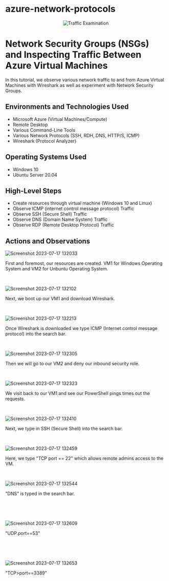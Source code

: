 # azure-network-protocols
<p align="center">
<img src="https://i.imgur.com/Ua7udoS.png" alt="Traffic Examination"/>
</p>

<h1>Network Security Groups (NSGs) and Inspecting Traffic Between Azure Virtual Machines</h1>
In this tutorial, we observe various network traffic to and from Azure Virtual Machines with Wireshark as well as experiment with Network Security Groups. <br />

<h2>Environments and Technologies Used</h2>

- Microsoft Azure (Virtual Machines/Compute)
- Remote Desktop
- Various Command-Line Tools
- Various Network Protocols (SSH, RDH, DNS, HTTP/S, ICMP)
- Wireshark (Protocol Analyzer)

<h2>Operating Systems Used </h2>

- Windows 10
- Ubuntu Server 20.04

<h2>High-Level Steps</h2>

- Create resources through virtual machine (Windows 10 and Linux)
- Observe ICMP (internet control message protocol) Traffic
- Observe SSH (Secure Shell) Traffic
- Observe DNS (Domain Name System) Traffic
- Observe RDP (Remote Desktop Protocol) Traffic

<h2>Actions and Observations</h2>

<p>
  
![Screenshot 2023-07-17 132033](https://github.com/trentree/azure-network-protocols/assets/129711900/92034b92-1395-490f-8962-f4f032bd83de)

</p>
<p>
First and foremost, our resources are created. VM1 for Windows Operating System and VM2 for Unbuntu Operating System.
</p>
<br />

<p>
  
![Screenshot 2023-07-17 132102](https://github.com/trentree/azure-network-protocols/assets/129711900/4e372066-1505-4945-b4af-b9733138160a)

</p>
<p>
Next, we boot up our VM1 and download Wireshark.
</p>
<br />

<p>
  
![Screenshot 2023-07-17 132213](https://github.com/trentree/azure-network-protocols/assets/129711900/39e9c972-8c89-4aa7-98fc-bd0c54576c58)

</p>
<p>
Once Wireshark is downloaded we type ICMP (Internet control message protocol) into the search bar.
</p>
<br />
<p>
  
![Screenshot 2023-07-17 132305](https://github.com/trentree/azure-network-protocols/assets/129711900/4961f1c0-432e-43a3-9890-2e92fbb35a11)

</p>
<p>
Then we will go to our VM2 and deny our inbound security role.
</p>
<br />
<p>
  
![Screenshot 2023-07-17 132323](https://github.com/trentree/azure-network-protocols/assets/129711900/d548fb26-e6be-4ea0-af07-5c8641ebde72)

</p>
<p>
We visit back to our VM1 and see our PowerShell pings times out the requests.
</p>
<br />
<p>
  
![Screenshot 2023-07-17 132410](https://github.com/trentree/azure-network-protocols/assets/129711900/efc5cf6e-e7d4-476f-81ed-b446ba522a9f)

</p>
<p>
Next, we type in SSH (Secure Shell) into the search bar.
</p>
<br />
<p>
  
![Screenshot 2023-07-17 132459](https://github.com/trentree/azure-network-protocols/assets/129711900/069d4205-d6a0-4ca0-aa78-52d7bee02bb9)

</p>
<p>
Here, we type "TCP port == 22" which allows remote admins access to the VM.
</p>
<br />
<p>
  
![Screenshot 2023-07-17 132544](https://github.com/trentree/azure-network-protocols/assets/129711900/cc231804-b3a7-4d77-9649-6f5bb784966b)

</p>
<p>
"DNS" is typed in the search bar.
</p>
<br />
<p>
</p>
<br />
<p>
  
![Screenshot 2023-07-17 132609](https://github.com/trentree/azure-network-protocols/assets/129711900/90e70ab5-18e6-4a60-8a27-290a65636395)

</p>
<p>
"UDP.port==53"
</p>
<br />
<p>
</p>
<br />
<p>
  
![Screenshot 2023-07-17 132653](https://github.com/trentree/azure-network-protocols/assets/129711900/e3848b83-d0e5-41b6-98d0-af539a44fd8f)

</p>
<p>
"TCP>port==3389"
</p>
<br />

